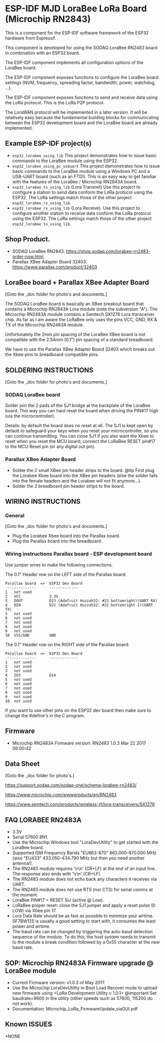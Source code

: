 # ESP-IDF MJD LoraBee LoRa Board (Microchip RN2843)
This is a component for the ESP-IDF software framework of the ESP32 hardware from Espressif.

This component is developed for using the SODAQ LoraBee RN2483 board in combination with an ESP32 board.

The ESP-IDF component implements all configuration options of the LoraBee board.

The ESP-IDF component exposes functions to configure the LoraBee board settings (NVM, frequency, spreading factor, bandwidth, power, watchdog, ...).

The ESP-IDF component exposes functions to send and receive data using the LoRa protocol. This is the LoRa P2P protocol.

The LoraWAN protocol will be implemented in a later version. It will be relatively easy because the fundamental building blocks for communicating between the ESP32 development board and the LoraBee board are already implemented.

## Example ESP-IDF project(s)
- `esp32_lorabee_using_lib` This project demonstrates how to issue basic commands to the LoraBee module using the ESP32.
- `esp32_lorabee_using_pc_usbuart` This project demonstrates how to issue basic commands to the LoraBee module using a Windows PC and a USB-UART board (such as an FTDI). This is an easy way to get familiar with the features of the LoraBee / Microchip RN2843A board.
- `esp32_lorabee_tx_using_lib` (Lora Transmit) Use this project to configure a station to send data conform the LoRa protocol using the ESP32. The LoRa settings match those of the other project `esp32_lorabee_rx_using_lib`.
- `esp32_lorabee_rx_using_lib` (Lora Receive). Use this project to configure another station to receive data conform the LoRa protocol using the ESP32. The LoRa settings match those of the other project `esp32_lorabee_tx_using_lib`.

## Shop Product.
- SODAQ LoraBee RN2843. https://shop.sodaq.com/lorabee-rn2483-order-now.html
- Parallax XBee Adapter Board 32403. https://www.parallax.com/product/32403

## LoraBee board + Parallax XBee Adapter Board
[Goto the _doc folder for photo's and documents.]

The SODAQ LoraBee board is basically an XBee breakout board that contains a Microchip RN2843A Lora module (note the subversion "A"). The Microchip RN2483A module contains a Semtech SX1276 Lora transceiver chip. As far as I am aware the LoRaBee only uses the pins VCC, GND, RX & TX of the Microchip RN2483A module.

Unfortunately the 2mm pin spacing of the LoraBee XBee board is not compatible with the 2.54mm (0.1") pin spacing of a standard breadboard.

We have to use the Parallax XBee Adapter Board 32403 which breaks out the Xbee pins to breadboard-compatible pins.

## SOLDERING INSTRUCTIONS
[Goto the _doc folder for photo's and documents.]

### SODAQ LoraBee board
Solder join the 2 pads of the SJ1 bridge at the backplate of the LoraBee board. This way you can hard reset the board when driving the PIN#17 high (via the microcontroller).

Details: by default the board does no reset at all. The SJ1 is kept open by default to safeguard your keys when you reset your microcontroller, so you can continue transmitting. You can close SJ1 if you also want the Xbee to reset when you reset the MCU board; connect the LoRaBee RESET pin#17 to the MCU Reset pin (or any digital out pin).

### Parallax XBee Adapter Board
- Solder the 2 small XBee pin header strips to the board. @tip First plug the Lorabee Xbee board into the XBee pin headers (else the solder falls into the female headers and the Lorabee will not fit anymore...).
- Solder the 2 breadboard pin header strips to the board.

## WIRING INSTRUCTIONS
### General
[Goto the _doc folder for photo's and documents.]

- Plug the Lorabee Xbee board into the Parallax board.
- Plug the Parallax board into the breadboard.

### Wiring instructions Parallax board - ESP development board
Use jumper wires to make the following connections.

The 0.1" Header row on the LEFT side of the Parallax board:

```
Parallax board  =>  ESP32 Dev Board
--------------      -------------
1   not used
2   VCC             3.3V
3   DOUT            D23 (Adafruit Huzzah32: #23 bottomright)(UART RX)
4   DIN             D22 (Adafruit Huzzah32: #22 bottomright-1)(UART TX)
5   not used
6   not used
7   not used
8   not used
9   not used
10  VSS/GND         GND
```

The 0.1" Header row on the RIGHT side of the Parallax board:

```
Parallax board  =>  ESP32 Dev Board
--------------      -------------
1   not used
2   not used
3   not used
4   IO3             D14
5   not used
6   not used
7   not used
8   not used
9   not used
10  not used
```

If you want to use other pins on the ESP32 dev board then make sure to change the #define's in the C program.


## Firmware
- Microchip RN2483A Firmware version: RN2483 1.0.3 Mar 22 2017 06:00:42

## Data Sheet
[Goto the _doc folder for photo's.]

https://support.sodaq.com/sodaq-one/schema-lorabee-rn2483/

https://www.microchip.com/wwwproducts/en/RN2483

https://www.semtech.com/products/wireless-rf/lora-transceivers/SX1276

## FAQ LORABEE RN2483A
- 3.3V
- Serial 57600 8N1.
- Use the Microchip Windows tool "LoraDevUtility" to get started with the LoraBee board.
- Supported ISM Frequency Bands "EU863-870" 863.000-870.000 MHz (also "EU433" 433.050-434.790 MHz but then you need another antenna!).
- The RN2483 module requires '\r\n' (CR+LF) at the end of an input line. The response also ends with '\r\n' (CR+LF).
- The RN2483 module does not echo back any characters it receives via UART.
- The RN2483 module does not use RTS (nor CTS) for serial comms at the moment.
- LoraBee PIN#17 = RESET SIJ (active @ Low).
- LoRaBee proper reset: close the SJ1 jumper and apply a reset pulse (0 LOW) via Xbee pin 17.
- Lora Data Rate should be as fast as possible to minimize your airtime. SF7BW125 is usually a good setting to start with, it consumes the least power and airtime.
- The baud rate can be changed by triggering the auto-baud detection sequence of the module. To do this, the host system needs to transmit to the module a break condition followed by a 0x55 character at the new baud rate.

## SOP: Microchip RN2483A Firmware upgrade @ LoraBee module
- Current Firmware version: v1.0.3 of May 2017.
- Use the Microchip LoraDevUtility in Boot Load Recover mode to upload new firmware using <LoRa Development Utility v 1.0.1> @important Set baudrate=9600 in the utility (other speeds such as 57600, 115200 do not work).
- Documentation: Microchip_LoRa_FirmwareUpdate_viaGUI.pdf

## Known ISSUES
*NONE
